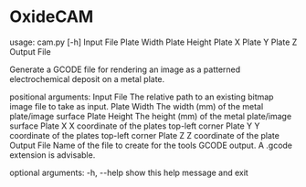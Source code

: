 # OxideCAM

usage: cam.py [-h]
              Input File Plate Width Plate Height Plate X Plate Y Plate Z
              Output File

Generate a GCODE file for rendering an image as a patterned electrochemical
deposit on a metal plate.

positional arguments:
  Input File    The relative path to an existing bitmap image file to take as
                input.
  Plate Width   The width (mm) of the metal plate/image surface
  Plate Height  The height (mm) of the metal plate/image surface
  Plate X       X coordinate of the plates top-left corner
  Plate Y       Y coordinate of the plates top-left corner
  Plate Z       Z coordinate of the plate
  Output File   Name of the file to create for the tools GCODE output. A
                .gcode extension is advisable.

optional arguments:
  -h, --help    show this help message and exit

